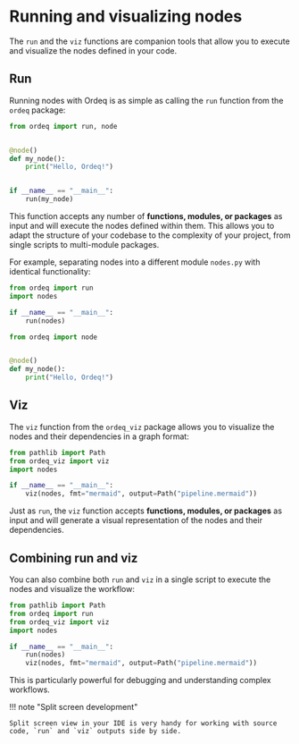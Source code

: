 # Running and visualizing nodes

The `run` and the `viz` functions are companion tools that allow you to execute and visualize the nodes defined in your code.

## Run

Running nodes with Ordeq is as simple as calling the `run` function from the `ordeq` package:

```python title="main.py"
from ordeq import run, node


@node()
def my_node():
    print("Hello, Ordeq!")


if __name__ == "__main__":
    run(my_node)
```

This function accepts any number of **functions, modules, or packages** as input and will execute the nodes defined within them.
This allows you to adapt the structure of your codebase to the complexity of your project, from single scripts to multi-module packages.

For example, separating nodes into a different module `nodes.py` with identical functionality:

```python title="main.py"
from ordeq import run
import nodes

if __name__ == "__main__":
    run(nodes)
```

```python title="nodes.py"
from ordeq import node


@node()
def my_node():
    print("Hello, Ordeq!")
```

## Viz

The `viz` function from the `ordeq_viz` package allows you to visualize the nodes and their dependencies in a graph format:

```python title="main.py"
from pathlib import Path
from ordeq_viz import viz
import nodes

if __name__ == "__main__":
    viz(nodes, fmt="mermaid", output=Path("pipeline.mermaid"))
```

Just as `run`, the `viz` function accepts **functions, modules, or packages** as input and will generate a visual representation of the nodes and their dependencies.

## Combining run and viz

You can also combine both `run` and `viz` in a single script to execute the nodes and visualize the workflow:

```python title="main.py"
from pathlib import Path
from ordeq import run
from ordeq_viz import viz
import nodes

if __name__ == "__main__":
    run(nodes)
    viz(nodes, fmt="mermaid", output=Path("pipeline.mermaid"))
```

This is particularly powerful for debugging and understanding complex workflows.

!!! note "Split screen development"

    Split screen view in your IDE is very handy for working with source code, `run` and `viz` outputs side by side.
